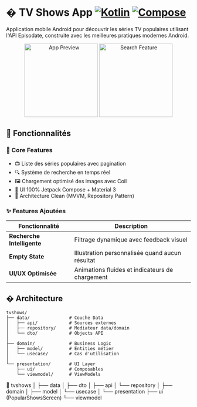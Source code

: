 # � TV Shows App [![Kotlin](https://img.shields.io/badge/Kotlin-2.0.0-blue.svg?logo=kotlin)](https://kotlinlang.org) [![Compose](https://img.shields.io/badge/Jetpack%20Compose-1.5.0-brightgreen)](https://developer.android.com/jetpack/compose)

Application mobile Android pour découvrir les séries TV populaires utilisant l'API Episodate, construite avec les meilleures pratiques modernes Android.

<p align="center">
  <img src="https://via.placeholder.com/300x600/5C6BC0/FFFFFF?text=App+Preview" width="200" alt="App Preview">
  <img src="https://via.placeholder.com/300x600/42A5F5/FFFFFF?text=Search+Feature" width="200" alt="Search Feature">
</p>

## 🌟 Fonctionnalités

### 🚀 Core Features
- 📺 Liste des séries populaires avec pagination
- 🔍 Système de recherche en temps réel
- 🖼️ Chargement optimisé des images avec Coil
- 📱 UI 100% Jetpack Compose + Material 3
- 💾 Architecture Clean (MVVM, Repository Pattern)

### ✨ Features Ajoutées
| Fonctionnalité | Description | 
|----------------|-------------|
| **Recherche Intelligente** | Filtrage dynamique avec feedback visuel |
| **Empty State** | Illustration personnalisée quand aucun résultat | 
| **UI/UX Optimisée** | Animations fluides et indicateurs de chargement |

## � Architecture

```plaintext
tvshows/
├── data/               # Couche Data
│   ├── api/            # Sources externes
│   ├── repository/     # Mediateur data/domain
│   └── dto/            # Objects API
│
├── domain/             # Business Logic
│   ├── model/          # Entities métier  
│   └── usecase/        # Cas d'utilisation
│
└── presentation/       # UI Layer
    ├── ui/             # Composables
    └── viewmodel/      # ViewModels

```
📁 tvshows │ ├── data │ ├── dto │ ├── api │ └── repository │ ├── domain │ ├── model │ └── usecase │ └── presentation ├── ui (PopularShowsScreen) └── viewmodel


